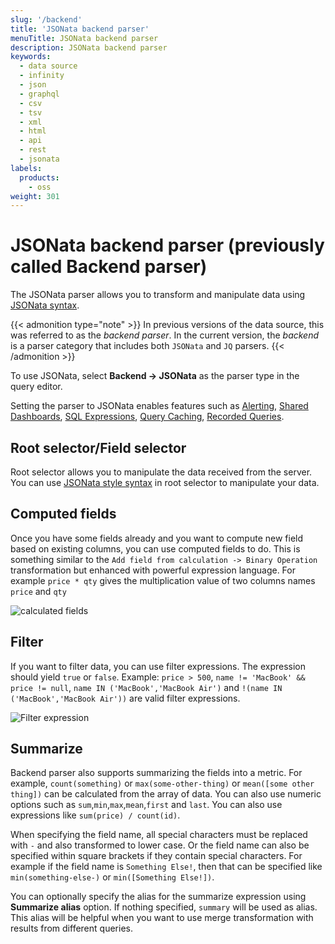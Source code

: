 ```yaml
---
slug: '/backend'
title: 'JSONata backend parser'
menuTitle: JSONata backend parser
description: JSONata backend parser
keywords:
  - data source
  - infinity
  - json
  - graphql
  - csv
  - tsv
  - xml
  - html
  - api
  - rest
  - jsonata
labels:
  products:
    - oss
weight: 301
---
```


# JSONata backend parser (previously called Backend parser)

The JSONata parser allows you to transform and manipulate data using [JSONata syntax](https://jsonata.org/). 

{{< admonition type="note" >}}
In previous versions of the data source, this was referred to as the *backend parser*. In the current version, the *backend* is a parser category that includes both `JSONata` and `JQ` parsers. 
{{< /admonition >}}

To use JSONata, select **Backend → JSONata** as the parser type in the query editor.

Setting the parser to JSONata enables features such as [Alerting](https://grafana.com/docs/grafana/latest/alerting/), [Shared Dashboards](https://grafana.com/docs/grafana/latest/dashboards/share-dashboards-panels/shared-dashboards/), [SQL Expressions](https://grafana.com/docs/grafana/latest/panels-visualizations/query-transform-data/sql-expressions/), [Query Caching](https://grafana.com/docs/grafana/latest/administration/data-source-management/#query-and-resource-caching), [Recorded Queries](https://grafana.com/docs/grafana/latest/administration/recorded-queries/).

## Root selector/Field selector

Root selector allows you to manipulate the data received from the server. You can use [JSONata style syntax](https://docs.jsonata.org/overview.html) in root selector to manipulate your data.

## Computed fields

Once you have some fields already and you want to compute new field based on existing columns, you can use computed fields to do. This is something similar to the `Add field from calculation -> Binary Operation` transformation but enhanced with powerful expression language. For example `price * qty` gives the multiplication value of two columns names `price` and `qty`

![calculated fields](https://user-images.githubusercontent.com/153843/196197153-306bbf2a-bc95-4be2-b3ad-75e12c8ea404.png#center)

## Filter

If you want to filter data, you can use filter expressions. The expression should yield `true` or `false`. Example: `price > 500`, `name != 'MacBook' && price != null`, `name IN ('MacBook','MacBook Air')` and `!(name IN ('MacBook','MacBook Air'))` are valid filter expressions.

![Filter expression](https://user-images.githubusercontent.com/153843/196344664-33733b04-3ac9-4c00-9c3c-970a9cb63bb3.png#center)

## Summarize

Backend parser also supports summarizing the fields into a metric. For example, `count(something)` or `max(some-other-thing)` or `mean([some other thing])` can be calculated from the array of data. You can also use numeric options such as `sum`,`min`,`max`,`mean`,`first` and `last`. You can also use expressions like `sum(price) / count(id)`.

When specifying the field name, all special characters must be replaced with `-` and also transformed to lower case. Or the field name can also be specified within square brackets if they contain special characters. For example if the field name is `Something Else!`, then that can be specified like `min(something-else-)` or `min([Something Else!])`.

You can optionally specify the alias for the summarize expression using **Summarize alias** option. If nothing specified, `summary` will be used as alias. This alias will be helpful when you want to use merge transformation with results from different queries.
